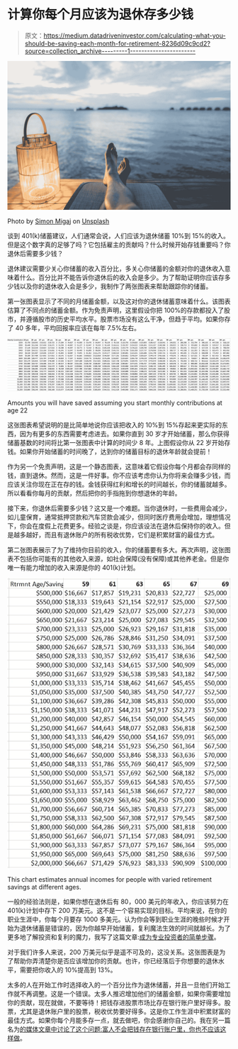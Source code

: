 # 计算你每个月应该为退休存多少钱

> 原文：<https://medium.datadriveninvestor.com/calculating-what-you-should-be-saving-each-month-for-retirement-8236d09c9cd2?source=collection_archive---------1----------------------->

![](img/3473986ab17feca590ad00827b3b6625.png)

Photo by [Simon Migaj](https://unsplash.com/@simonmigaj?utm_source=medium&utm_medium=referral) on [Unsplash](https://unsplash.com?utm_source=medium&utm_medium=referral)

谈到 401(k)储蓄建议，人们通常会说，人们应该为退休储蓄 10%到 15%的收入。但是这个数字真的足够了吗？它包括雇主的贡献吗？什么时候开始存钱重要吗？你退休后需要多少钱？

退休建议需要少关心你储蓄的收入百分比，多关心你储蓄的金额对你的退休收入意味着什么。百分比并不能告诉你退休后的收入会是多少。为了帮助证明你应该存多少钱以及你的退休收入会是多少，我制作了两张图表来帮助跟踪你的储蓄。

第一张图表显示了不同的月储蓄金额，以及这对你的退休储蓄意味着什么。该图表估算了不同点的储蓄金额。作为免责声明，这里假设你把 100%的存款都投入了股市，并遵循股市的历史平均水平。股票市场没有这么干净，但趋于平均。如果你存了 40 多年，平均回报率应该在每年 7.5%左右。

![](img/a875189467d3716bcb099ef9eb852494.png)

Amounts you will have saved assuming you start monthly contributions at age 22

这张图表希望说明的是比简单地说你应该把收入的 10%到 15%存起来更实际的东西，因为有更多的东西需要考虑进去。如果你直到 30 岁才开始储蓄，那么你获得储蓄基数的时间将比第一张图表中计算的时间少 8 年。上图假设你从 22 岁开始存钱。如果你开始储蓄的时间晚了，达到你的储蓄目标的退休年龄就会提前！

作为另一个免责声明，这是一个静态图表，这意味着它假设你每个月都会存同样的钱，直到退休。然而，这是一件好事。你不应该考虑你认为你将来会赚多少钱，而应该关注你现在正在存的钱。金钱获得红利和增长的时间越长，你的储蓄就越多。所以看看你每月的贡献，然后把你的手指拖到你想退休的年龄。

接下来，你退休后需要多少钱？这又是一个难题。当你退休时，一些费用会减少，如儿童保育，通常抵押贷款和汽车贷款会减少，但同时医疗费用会增加，理想情况下，你会在度假上花费更多。经验之谈是，你应该设法在退休后保持你的收入。但是越多越好，而且有退休账户的所有税收优势，它们是积累财富的最佳方式。

第二张图表展示了为了维持你目前的收入，你的储蓄要有多大。再次声明，这张图表不包括你可能有的其他收入来源，如社会保障(没有保障)或其他养老金。但是你唯一有能力增加的收入来源是你的 401(k)计划。

![](img/b392a2297dcf16d3d69685b5e612ba4d.png)

This chart estimates annual incomes for people with varied retirement savings at different ages.

一般的经验法则是，如果你想在退休后有 80，000 美元的年收入，你应该努力在 401(k)计划中存下 200 万美元。这不是一个容易实现的目标。平均来说，在你的职业生涯中，你每个月要存 1000 多美元。认为你会等到职业生涯的晚些时候才开始为退休储蓄是错误的，因为你越早开始储蓄，复利魔法生效的时间就越长。为了更多地了解投资和复利的魔力，我写了这篇文章:[成为专业投资者的简单步骤](https://medium.com/@bigguyjer803_14349/easy-steps-to-becoming-an-expert-investor-970a8decf321)。

对于我们许多人来说，200 万美元似乎是遥不可及的，这没关系。这张图表是为了帮助你弄清楚你是否应该增加你的贡献。也许，你已经落后于你想要的退休水平，需要把你收入的 10%提高到 13%。

太多的人在开始工作时选择收入的一个百分比作为退休储蓄，并且一旦他们开始工作就不再调整。这是一个错误。太多人推迟增加他们的储蓄金额，如果你需要增加你的贡献，现在就做，不要等待！把钱存进股票市场比存在银行账户里好得多。股票，尤其是退休账户里的股票，税收优势要好得多。这是你工作生涯中积累财富的最佳方式。如果你每个月能多存一点，就去做吧，你会感谢你自己的。我在另一篇名为[的媒体文章中讨论了这个问题:富人不会把钱存在银行账户里，你也不应该这样做](https://medium.com/@bigguyjer803_14349/rich-people-dont-keep-money-in-a-bank-account-you-shouldn-t-either-de8cd890d649)。